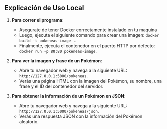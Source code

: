## Explicación de Uso Local

1. **Para correr el programa**:
    - Asegurate de tener Docker correctamente instalado en tu maquina
    - Luego, ejecuta el siguiente comando para crear una imagen: `docker build -t pokeneas-image .`.
    - Finalmente, ejecuta el contenedor en el puerto HTTP por defecto: `docker run -p 80:80 pokeneas-image`.     

2. **Para ver la imagen y frase de un Pokémon**:
    - Abre tu navegador web y navega a la siguiente URL: `http://127.0.0.1:5000/pokeneas`.
    - Verás una página HTML con la imagen del Pokémon, su nombre, una frase y el ID del contenedor del servidor.

3. **Para obtener la información de un Pokémon en JSON**:
    - Abre tu navegador web y navega a la siguiente URL: `http://127.0.0.1:5000/pokeneas/json`.
    - Verás una respuesta JSON con la información del Pokémon aleatorio.
